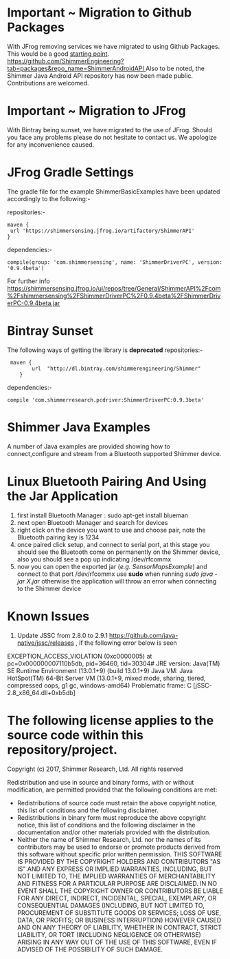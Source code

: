 # Important ~ Migration to Github Packages
With JFrog removing services we have migrated to using Github Packages. This would be a good [starting point](https://docs.github.com/en/packages/learn-github-packages/installing-a-package).
[https://github.com/ShimmerEngineering?tab=packages&repo_name=ShimmerAndroidAPI ](https://github.com/ShimmerEngineering?tab=packages&repo_name=Shimmer-Java-Android-API)
Also to be noted, the Shimmer Java Android API repository has now been made public. Contributions are welcomed.

# Important ~ Migration to JFrog
With Bintray being sunset, we have migrated to the use of JFrog. Should you face any problems please do not hesitate to contact us. We apologize for any inconvenience caused.

# JFrog Gradle Settings
The gradle file for the example ShimmerBasicExamples have been updated accordingly to the following:-

repositories:-

```
maven {
 url 'https://shimmersensing.jfrog.io/artifactory/ShimmerAPI'
}
```
dependencies:-
```
compile(group: 'com.shimmersensing', name: 'ShimmerDriverPC', version: '0.9.4beta')
```

For further info 
https://shimmersensing.jfrog.io/ui/repos/tree/General/ShimmerAPI%2Fcom%2Fshimmersensing%2FShimmerDriverPC%2F0.9.4beta%2FShimmerDriverPC-0.9.4beta.jar

# Bintray Sunset
The following ways of getting the library is **deprecated**
repositories:-

```
 maven {
        url  "http://dl.bintray.com/shimmerengineering/Shimmer"
    }
```
dependencies:-
```
compile 'com.shimmerresearch.pcdriver:ShimmerDriverPC:0.9.3beta'
```

# Shimmer Java Examples
A number of Java examples are provided showing how to connect,configure and stream from a Bluetooth supported Shimmer device.

# Linux Bluetooth Pairing And Using the Jar Application
1) first install Bluetooth Manager : sudo apt-get install blueman
2) next open Bluetooth Manager and search for devices
3) right click on the device you want to use and choose pair, note the Bluetooth pairing key is 1234
4) once paired click setup, and connect to serial port, at this stage you should see the Bluetooth come on permanently on the Shimmer device, also you should see a pop up indicating /dev/rfcommx
5) now you can open the exported jar (*e.g. SensorMapsExample*) and connect to that port /dev/rfcommx use **sudo** when running *sudo java -jar X.jar* otherwise the application will throw an error when connecting to the Shimmer device

# Known Issues
1) Update JSSC from 2.8.0 to 2.9.1 https://github.com/java-native/jssc/releases , if the following error below is seen

 EXCEPTION_ACCESS_VIOLATION (0xc0000005) at pc=0x000000007110b5db, pid=36460, tid=30304#
 JRE version: Java(TM) SE Runtime Environment (13.0.1+9) (build 13.0.1+9)
 Java VM: Java HotSpot(TM) 64-Bit Server VM (13.0.1+9, mixed mode, sharing, tiered, compressed oops, g1 gc, windows-amd64)
 Problematic frame:
 C  [jSSC-2.8_x86_64.dll+0xb5db]


# The following license applies to the source code within this repository/project.
Copyright (c) 2017, Shimmer Research, Ltd. All rights reserved

Redistribution and use in source and binary forms, with or without modification, are permitted provided that the following conditions are met:

 * Redistributions of source code must retain the above copyright
   notice, this list of conditions and the following disclaimer.
 * Redistributions in binary form must reproduce the above
   copyright notice, this list of conditions and the following
   disclaimer in the documentation and/or other materials provided
   with the distribution.
 * Neither the name of Shimmer Research, Ltd. nor the names of its
   contributors may be used to endorse or promote products derived
   from this software without specific prior written permission.
THIS SOFTWARE IS PROVIDED BY THE COPYRIGHT HOLDERS AND CONTRIBUTORS "AS IS" AND ANY EXPRESS OR IMPLIED WARRANTIES, INCLUDING, BUT NOT LIMITED TO, THE IMPLIED WARRANTIES OF MERCHANTABILITY AND FITNESS FOR A PARTICULAR PURPOSE ARE DISCLAIMED. IN NO EVENT SHALL THE COPYRIGHT OWNER OR CONTRIBUTORS BE LIABLE FOR ANY DIRECT, INDIRECT, INCIDENTAL, SPECIAL, EXEMPLARY, OR CONSEQUENTIAL DAMAGES (INCLUDING, BUT NOT LIMITED TO, PROCUREMENT OF SUBSTITUTE GOODS OR SERVICES; LOSS OF USE, DATA, OR PROFITS; OR BUSINESS INTERRUPTION) HOWEVER CAUSED AND ON ANY THEORY OF LIABILITY, WHETHER IN CONTRACT, STRICT LIABILITY, OR TORT (INCLUDING NEGLIGENCE OR OTHERWISE) ARISING IN ANY WAY OUT OF THE USE OF THIS SOFTWARE, EVEN IF ADVISED OF THE POSSIBILITY OF SUCH DAMAGE.
 
